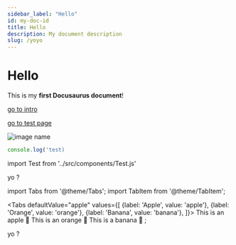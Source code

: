 ```yaml
---
sidebar_label: "Hello"
id: my-doc-id
title: Hello
description: My document description
slug: /yoyo
---
```


# Hello

This is my **first Docusaurus document**!

[go to intro](./intro)

[go to test page](/test)

![image name](/img/docusaurus.png)

```jsx title="test"
console.log('test)
```

import Test from '../src/components/Test.js'

<Test />

yo ?

import Tabs from '@theme/Tabs';
import TabItem from '@theme/TabItem';

<Tabs
defaultValue="apple"
values={[
{label: 'Apple', value: 'apple'},
{label: 'Orange', value: 'orange'},
{label: 'Banana', value: 'banana'},
]}>
<TabItem value="apple">This is an apple 🍎</TabItem>
<TabItem value="orange">This is an orange 🍊</TabItem>
<TabItem value="banana">This is a banana 🍌</TabItem>
</Tabs>;

yo ?
